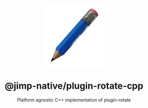 <div align="center">
  <img width="200" height="200" src="../../assets/jimp_native_logo.png">
  <h1>@jimp-native/plugin-rotate-cpp</h1>
  <p>Platform agnostic C++ implementation of plugin-rotate</p>
</div>
